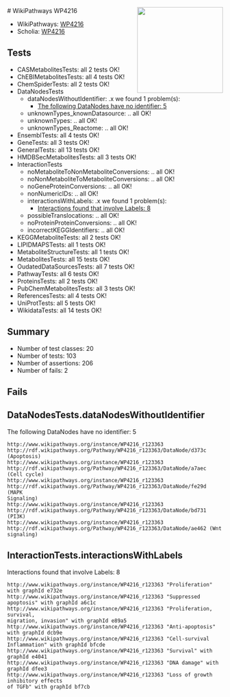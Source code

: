 <img style="float: right; width: 200px" src="https://upload.wikimedia.org/wikipedia/commons/thumb/8/83/Wplogo_with_text_500.png/640px-Wplogo_with_text_500.png" />
# WikiPathways WP4216

* WikiPathways: [WP4216](https://new.wikipathways.org/pathways/WP4216)
* Scholia: [WP4216](https://scholia.toolforge.org/wikipathways/WP4216)
## Tests
* CASMetabolitesTests: all 2 tests OK!
* ChEBIMetabolitesTests: all 4 tests OK!
* ChemSpiderTests: all 2 tests OK!
* DataNodesTests
    * dataNodesWithoutIdentifier: .x we found 1 problem(s):
        * [The following DataNodes have no identifier: 5](#d2d32fa4)
    * unknownTypes_knownDatasource: .. all OK!
    * unknownTypes: .. all OK!
    * unknownTypes_Reactome: .. all OK!
* EnsemblTests: all 4 tests OK!
* GeneTests: all 3 tests OK!
* GeneralTests: all 13 tests OK!
* HMDBSecMetabolitesTests: all 3 tests OK!
* InteractionTests
    * noMetaboliteToNonMetaboliteConversions: .. all OK!
    * noNonMetaboliteToMetaboliteConversions: .. all OK!
    * noGeneProteinConversions: .. all OK!
    * nonNumericIDs: .. all OK!
    * interactionsWithLabels: .x we found 1 problem(s):
        * [Interactions found that involve Labels: 8](#630d267f)
    * possibleTranslocations: .. all OK!
    * noProteinProteinConversions: .. all OK!
    * incorrectKEGGIdentifiers: .. all OK!
* KEGGMetaboliteTests: all 2 tests OK!
* LIPIDMAPSTests: all 1 tests OK!
* MetaboliteStructureTests: all 1 tests OK!
* MetabolitesTests: all 15 tests OK!
* OudatedDataSourcesTests: all 7 tests OK!
* PathwayTests: all 6 tests OK!
* ProteinsTests: all 2 tests OK!
* PubChemMetabolitesTests: all 3 tests OK!
* ReferencesTests: all 4 tests OK!
* UniProtTests: all 5 tests OK!
* WikidataTests: all 14 tests OK!


## Summary

* Number of test classes: 20
* Number of tests: 103
* Number of assertions: 206
* Number of fails: 2

## Fails

<a name="d2d32fa4" />

## DataNodesTests.dataNodesWithoutIdentifier

The following DataNodes have no identifier: 5
```
http://www.wikipathways.org/instance/WP4216_r123363 http://rdf.wikipathways.org/Pathway/WP4216_r123363/DataNode/d373c (Apoptosis)
http://www.wikipathways.org/instance/WP4216_r123363 http://rdf.wikipathways.org/Pathway/WP4216_r123363/DataNode/a7aec (Cell cycle)
http://www.wikipathways.org/instance/WP4216_r123363 http://rdf.wikipathways.org/Pathway/WP4216_r123363/DataNode/fe29d (MAPK
Signaling)
http://www.wikipathways.org/instance/WP4216_r123363 http://rdf.wikipathways.org/Pathway/WP4216_r123363/DataNode/bd731 (PI3K)
http://www.wikipathways.org/instance/WP4216_r123363 http://rdf.wikipathways.org/Pathway/WP4216_r123363/DataNode/ae462 (Wnt signaling)
```

<a name="630d267f" />

## InteractionTests.interactionsWithLabels

Interactions found that involve Labels: 8
```
http://www.wikipathways.org/instance/WP4216_r123363 "Proliferation" with graphId e732e
http://www.wikipathways.org/instance/WP4216_r123363 "Suppressed apoptosis" with graphId a6c1c
http://www.wikipathways.org/instance/WP4216_r123363 "Proliferation, survival, 
migration, invasion" with graphId e89a5
http://www.wikipathways.org/instance/WP4216_r123363 "Anti-apoptosis" with graphId dcb9e
http://www.wikipathways.org/instance/WP4216_r123363 "Cell-survival
Inflammation" with graphId bfcde
http://www.wikipathways.org/instance/WP4216_r123363 "Survival" with graphId e4041
http://www.wikipathways.org/instance/WP4216_r123363 "DNA damage" with graphId dfee3
http://www.wikipathways.org/instance/WP4216_r123363 "Loss of growth
inhibitory effects 
of TGFb" with graphId bf7cb
```


